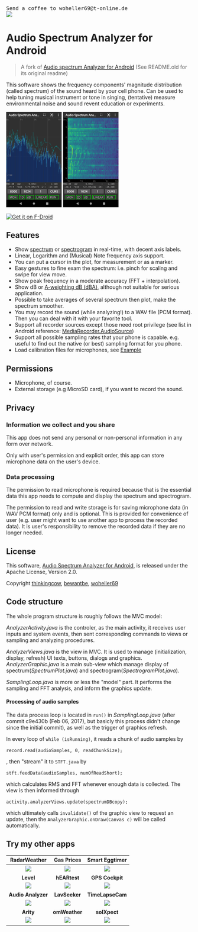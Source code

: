 <pre>Send a coffee to woheller69@t-online.de 
<a href= "https://www.paypal.com/signin"><img  align="left" src="https://www.paypalobjects.com/webstatic/de_DE/i/de-pp-logo-150px.png"></a></pre>


Audio Spectrum Analyzer for Android
===================================

>  A fork of [Audio spectrum Analyzer for Android](https://code.google.com/p/audio-analyzer-for-android/) (See README.old for its original readme)

  This software shows the frequency components' magnitude distribution (called spectrum) of the sound heard by your cell phone. Can be used to help tuning musical instrument or tone in singing, (tentative) measure environmental noise and sound revent education or experiments.

  <img src="fastlane/metadata/android/en-US/images/phoneScreenshots/01.png" width="150"/> <img src="fastlane/metadata/android/en-US/images/phoneScreenshots/02.png" width="150"/> 

  <a href="https://f-droid.org/packages/org.woheller69.audio_analyzer_for_android"><img alt="Get it on F-Droid" src="https://fdroid.gitlab.io/artwork/badge/get-it-on.png" height="100"></a>


Features
--------

* Show [spectrum](http://en.wikipedia.org/wiki/Frequency_spectrum) or [spectrogram](http://en.wikipedia.org/wiki/Spectrogram) in real-time, with decent axis labels.
* Linear, Logarithm and (Musical) Note frequency axis support.
* You can put a cursor in the plot, for measurement or as a marker.
* Easy gestures to fine exam the spectrum: i.e. pinch for scaling and swipe for  view move.
* Show peak frequency in a moderate accuracy (FFT + interpolation).
* Show dB or [A-weighting dB (dBA)](http://en.wikipedia.org/wiki/A-weighting), although not suitable for serious application.
* Possible to take averages of several spectrum then plot, make the spectrum smoother.
* You may record the sound (while analyzing!) to a WAV file (PCM format). Then you can deal with it with your favorite tool.
* Support all recorder sources except those need root privilege (see list in Android reference: [MediaRecorder.AudioSource](http://developer.android.com/reference/android/media/MediaRecorder.AudioSource.html))
* Support all possible sampling rates that your phone is capable. e.g. useful to find out the native (or best) sampling format for you phone.
* Load calibration files for microphones, see [Example](https://github.com/woheller69/audio-analyzer-for-android/blob/master/example_calibration.txt) 

Permissions
-------------------------

* Microphone, of course.
* External storage (e.g MicroSD card), if you want to record the sound.

Privacy
-------------------------
### Information we collect and you share

This app does not send any personal or non-personal information in any form over network. 

Only with user's permission and explicit order, this app can store microphone data on the user's device.

### Data processing

The permission to read microphone is required because that is the essential data this app needs to compute and display the spectrum and spectrogram.

The permission to read and write storage is for saving microphone data (in WAV PCM format) only and is optional. 
This is provided for convenience of user (e.g. user might want to use another app to process the recorded data). It is user's responsibility to remove the recorded data if they are no longer needed.


License
--------

This software, [Audio Spectrum Analyzer for Android](https://github.com/woheller69/audio-analyzer-for-android), is released under the Apache License, Version 2.0.

Copyright [thinkingcow](https://github.com/thinkingcow), [bewantbe](https://github.com/bewantbe), [woheller69](https://github.com/woheller69)


Code structure
--------------

The whole program structure is roughly follows the MVC model: 

_AnalyzerActivity.java_ is the controler, as the main activity, it receives user inputs and system events, then sent corresponding commands to views or sampling and analyzing procedures.

_AnalyzerViews.java_ is the view in MVC. It is used to manage (initialization, display, refresh) UI texts, buttons, dialogs and graphics.
_AnalyzerGraphic.java_ is a main sub-view which manage display of spectrum(_SpectrumPlot.java_) and spectrogram(_SpectrogramPlot.java_).

_SamplingLoop.java_ is more or less the "model" part. It performs the sampling and FFT analysis, and inform the graphics update.


#### Processing of audio samples
The data process loop is located in `run()` in _SamplingLoop.java_ (after commit c9e430b (Feb 06, 2017), but basicly this process didn't change since the initial commit), as well as the trigger of graphics refresh.

In every loop of `while (isRunning)`, it reads a chunk of audio samples by

    record.read(audioSamples, 0, readChunkSize);

, then "stream" it to `STFT.java` by

    stft.feedData(audioSamples, numOfReadShort);

which calculates RMS and FFT whenever enough data is collected. The view is then informed through

    activity.analyzerViews.update(spectrumDBcopy);

which ultimately calls `invalidate()` of the graphic view to request an update, then the `AnalyzerGraphic.onDraw(Canvas c)` will be called automatically.

## Try my other apps

| **RadarWeather** | **Gas Prices** | **Smart Eggtimer** | 
|:---:|:---:|:---:|
| [<img src="https://github.com/woheller69/weather/blob/main/fastlane/metadata/android/en-US/images/icon.png" width="50">](https://f-droid.org/packages/org.woheller69.weather/)| [<img src="https://github.com/woheller69/spritpreise/blob/main/fastlane/metadata/android/en-US/images/icon.png" width="50">](https://f-droid.org/packages/org.woheller69.spritpreise/) | [<img src="https://github.com/woheller69/eggtimer/blob/main/fastlane/metadata/android/en-US/images/icon.png" width="50">](https://f-droid.org/packages/org.woheller69.eggtimer/) |
| **Level** | **hEARtest** | **GPS Cockpit** |
| [<img src="https://github.com/woheller69/Level/blob/master/fastlane/metadata/android/en-US/images/icon.png" width="50">](https://f-droid.org/packages/org.woheller69.level/) | [<img src="https://github.com/woheller69/audiometry/blob/new/fastlane/metadata/android/en-US/images/icon.png" width="50">](https://f-droid.org/packages/org.woheller69.audiometry/) | [<img src="https://github.com/woheller69/gpscockpit/blob/master/fastlane/metadata/android/en-US/images/icon.png" width="50">](https://f-droid.org/packages/org.woheller69.gpscockpit/) |
| **Audio Analyzer** | **LavSeeker** | **TimeLapseCam** |
| [<img src="https://github.com/woheller69/audio-analyzer-for-android/blob/master/fastlane/metadata/android/en-US/images/icon.png" width="50">](https://f-droid.org/packages/org.woheller69.audio_analyzer_for_android/) |[<img src="https://github.com/woheller69/lavatories/blob/master/fastlane/metadata/android/en-US/images/icon.png" width="50">](https://f-droid.org/packages/org.woheller69.lavatories/) | [<img src="https://github.com/woheller69/TimeLapseCamera/blob/master/fastlane/metadata/android/en-US/images/icon.png" width="50">](https://f-droid.org/packages/org.woheller69.TimeLapseCam/) |
| **Arity** | **omWeather** | **solXpect** |
| [<img src="https://github.com/woheller69/arity/blob/master/fastlane/metadata/android/en-US/images/icon.png" width="50">](https://f-droid.org/packages/org.woheller69.arity/) | [<img src="https://github.com/woheller69/omweather/blob/master/fastlane/metadata/android/en-US/images/icon.png" width="50">](https://f-droid.org/packages/org.woheller69.omweather/) | [<img src="https://github.com/woheller69/solXpect/blob/main/fastlane/metadata/android/en-US/images/icon.png" width="50">](https://f-droid.org/packages/org.woheller69.solxpect/) |
